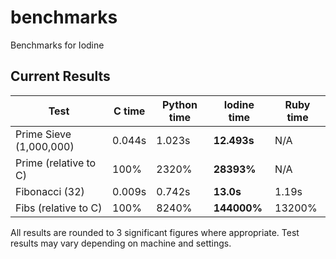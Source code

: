 # benchmarks
Benchmarks for Iodine

## Current Results

| Test                    | C time | Python time | **Iodine time** | Ruby time |
| ----------------------- | ------ | ----------- | ----------- | --------- |
| Prime Sieve (1,000,000) | 0.044s | 1.023s      | **12.493s**   |  N/A      |
| Prime (relative to C)   | 100%   | 2320% | **28393%**  | N/A       |
| Fibonacci (32)          | 0.009s | 0.742s      | **13.0s**   | 1.19s     |
| Fibs (relative to C)    | 100%   | 8240%       | **144000%** | 13200%    |

All results are rounded to 3 significant figures where appropriate. Test results may vary depending on machine and settings.
